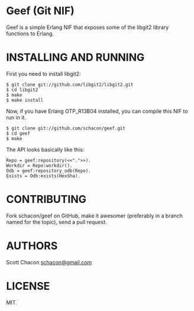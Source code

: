 Geef (Git NIF)
================

Geef is a simple Erlang NIF that exposes some of the libgit2 library functions
to Erlang.

INSTALLING AND RUNNING
========================

First you need to install libgit2:

    $ git clone git://github.com/libgit2/libgit2.git
    $ cd libgit2
    $ make
    $ make install

Now, if you have Erlang OTP_R13B04 installed, you can compile this NIF to run
in it.

    $ git clone git://github.com/schacon/geef.git
    $ cd geef
    $ make

The API looks basically like this:

    Repo = geef:repository(<<".">>).
    Workdir = Repo:workdir().
    Odb = geef:repository_odb(Repo).
    Exists = Odb:exists(HexSha).


CONTRIBUTING
==============

Fork schacon/geef on GitHub, make it awesomer (preferably in a branch named
for the topic), send a pull request.


AUTHORS 
==============

Scott Chacon <schacon@gmail.com>


LICENSE
==============

MIT.

